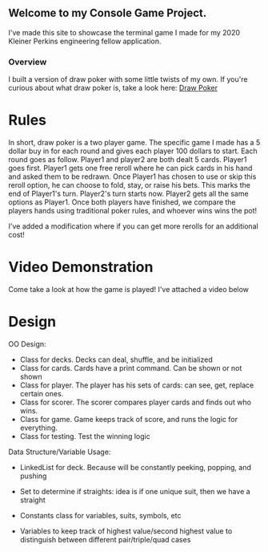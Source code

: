 ## Welcome to my Console Game Project.

I've made this site to showcase the terminal game I made for my 2020 Kleiner Perkins engineering fellow application.

### Overview

I built a version of draw poker with some little twists of my own. 
If you're curious about what draw poker is, take a look here: [Draw Poker](https://en.wikipedia.org/wiki/Draw_poker)
# Rules
In short, draw poker is a two player game. The specific game I made has a 5 dollar buy in for each round and gives each player 100 dollars to start.
Each round goes as follow. Player1 and player2 are both dealt 5 cards. Player1 goes first. Player1 gets one free reroll where he can pick cards in his hand and asked them to be redrawn. Once Player1 has chosen to use or skip this reroll option, he can choose to fold, stay, or raise his bets. This marks the end of Player1's turn. Player2's turn starts now. Player2 gets all the same options as Player1. Once both players have finished, we compare the players hands using traditional poker rules, and whoever wins wins the pot!

I've added a modification where if you can get more rerolls for an additional cost!

# Video Demonstration
Come take a look at how the game is played! I've attached a video below

# Design
OO Design: 
- Class for decks. Decks can deal, shuffle, and be initialized
- Class for cards. Cards have a print command. Can be shown or not shown
- Class for player. The player has his sets of cards: can see, get, replace certain ones.
- Class for scorer. The scorer compares player cards and finds out who wins.
- Class for game. Game keeps track of score, and runs the logic for everything.
- Class for testing. Test the winning logic


Data Structure/Variable Usage: 
- LinkedList for deck. Because will be constantly peeking, popping, and pushing

- Set to determine if straights: idea is if one unique suit, then we have a straight

- Constants class for variables, suits, symbols, etc

- Variables to keep track of highest value/second highest value to distinguish between different pair/triple/quad cases

